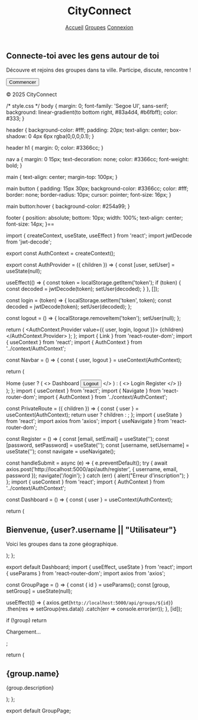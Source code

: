 <!-- index.html -->
<!DOCTYPE html>
<html lang="fr">
<head>
  <meta charset="UTF-8" />
  <meta name="viewport" content="width=device-width, initial-scale=1.0" />
  <title>CityConnect</title>
  <link rel="stylesheet" href="style.css" />
</head>
<body>
  <header>
    <h1>CityConnect</h1>
    <nav>
      <a href="#">Accueil</a>
      <a href="#">Groupes</a>
      <a href="#">Connexion</a>
    </nav>
  </header>

  <main>
    <h2>Connecte-toi avec les gens autour de toi</h2>
    <p>Découvre et rejoins des groupes dans ta ville. Participe, discute, rencontre !</p>
    <button onclick="window.location.href='inscription.html'">Commencer</button>
  </main>

  <footer>
    <p>&copy; 2025 CityConnect</p>
  </footer>
</body>
</html>
/* style.css */
body {
    margin: 0;
    font-family: 'Segoe UI', sans-serif;
    background: linear-gradient(to bottom right, #83a4d4, #b6fbff);
    color: #333;
  }
  
  header {
    background-color: #fff;
    padding: 20px;
    text-align: center;
    box-shadow: 0 4px 6px rgba(0,0,0,0.1);
  }
  
  header h1 {
    margin: 0;
    color: #3366cc;
  }
  
  nav a {
    margin: 0 15px;
    text-decoration: none;
    color: #3366cc;
    font-weight: bold;
  }
  
  main {
    text-align: center;
    margin-top: 100px;
  }
  
  main button {
    padding: 15px 30px;
    background-color: #3366cc;
    color: #fff;
    border: none;
    border-radius: 10px;
    cursor: pointer;
    font-size: 16px;
  }
  
  main button:hover {
    background-color: #254a99;
  }
  
  footer {
    position: absolute;
    bottom: 10px;
    width: 100%;
    text-align: center;
    font-size: 14px;
  }==

  import { createContext, useState, useEffect } from 'react';
import jwtDecode from 'jwt-decode';

export const AuthContext = createContext();

export const AuthProvider = ({ children }) => {
  const [user, setUser] = useState(null);

  useEffect(() => {
    const token = localStorage.getItem('token');
    if (token) {
      const decoded = jwtDecode(token);
      setUser(decoded);
    }
  }, []);

  const login = (token) => {
    localStorage.setItem('token', token);
    const decoded = jwtDecode(token);
    setUser(decoded);
  };

  const logout = () => {
    localStorage.removeItem('token');
    setUser(null);
  };

  return (
    <AuthContext.Provider value={{ user, login, logout }}>
      {children}
    </AuthContext.Provider>
  );
};
import { Link } from 'react-router-dom';
import { useContext } from 'react';
import { AuthContext } from '../context/AuthContext';

const Navbar = () => {
  const { user, logout } = useContext(AuthContext);

  return (
    <nav>
      <Link to="/">Home</Link>
      {user ? (
        <>
          <Link to="/dashboard">Dashboard</Link>
          <button onClick={logout}>Logout</button>
        </>
      ) : (
        <>
          <Link to="/login">Login</Link>
          <Link to="/register">Register</Link>
        </>
      )}
    </nav>
  );
};
import { useContext } from 'react';
import { Navigate } from 'react-router-dom';
import { AuthContext } from '../context/AuthContext';

const PrivateRoute = ({ children }) => {
  const { user } = useContext(AuthContext);
  return user ? children : <Navigate to="/login" />;
};
import { useState } from 'react';
import axios from 'axios';
import { useNavigate } from 'react-router-dom';

const Register = () => {
  const [email, setEmail] = useState('');
  const [password, setPassword] = useState('');
  const [username, setUsername] = useState('');
  const navigate = useNavigate();

  const handleSubmit = async (e) => {
    e.preventDefault();
    try {
      await axios.post('http://localhost:5000/api/auth/register', { username, email, password });
      navigate('/login');
    } catch (err) {
      alert("Erreur d'inscription");
    }
  };
import { useContext } from 'react';
import { AuthContext } from '../context/AuthContext';

const Dashboard = () => {
  const { user } = useContext(AuthContext);

  return (
    <div>
      <h2>Bienvenue, {user?.username || "Utilisateur"}</h2>
      <p>Voici les groupes dans ta zone géographique.</p>
    </div>
  );
};

export default Dashboard;
import { useEffect, useState } from 'react';
import { useParams } from 'react-router-dom';
import axios from 'axios';

const GroupPage = () => {
  const { id } = useParams();
  const [group, setGroup] = useState(null);

  useEffect(() => {
    axios.get(`http://localhost:5000/api/groups/${id}`)
      .then(res => setGroup(res.data))
      .catch(err => console.error(err));
  }, [id]);

  if (!group) return <p>Chargement...</p>;

  return (
    <div>
      <h2>{group.name}</h2>
      <p>{group.description}</p>
    </div>
  );
};

export default GroupPage;
